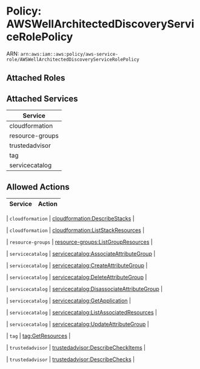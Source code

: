 # Policy: AWSWellArchitectedDiscoveryServiceRolePolicy

ARN: `arn:aws:iam::aws:policy/aws-service-role/AWSWellArchitectedDiscoveryServiceRolePolicy`

## Attached Roles

## Attached Services

| Service |
|---------|
| cloudformation |
| resource-groups |
| trustedadvisor |
| tag |
| servicecatalog |

## Allowed Actions

| Service | Action |
|:-------:|--------|

| `cloudformation` | [cloudformation:DescribeStacks](../actions.md#cloudformation:describestacks) |

| `cloudformation` | [cloudformation:ListStackResources](../actions.md#cloudformation:liststackresources) |

| `resource-groups` | [resource-groups:ListGroupResources](../actions.md#resource-groups:listgroupresources) |

| `servicecatalog` | [servicecatalog:AssociateAttributeGroup](../actions.md#servicecatalog:associateattributegroup) |

| `servicecatalog` | [servicecatalog:CreateAttributeGroup](../actions.md#servicecatalog:createattributegroup) |

| `servicecatalog` | [servicecatalog:DeleteAttributeGroup](../actions.md#servicecatalog:deleteattributegroup) |

| `servicecatalog` | [servicecatalog:DisassociateAttributeGroup](../actions.md#servicecatalog:disassociateattributegroup) |

| `servicecatalog` | [servicecatalog:GetApplication](../actions.md#servicecatalog:getapplication) |

| `servicecatalog` | [servicecatalog:ListAssociatedResources](../actions.md#servicecatalog:listassociatedresources) |

| `servicecatalog` | [servicecatalog:UpdateAttributeGroup](../actions.md#servicecatalog:updateattributegroup) |

| `tag` | [tag:GetResources](../actions.md#tag:getresources) |

| `trustedadvisor` | [trustedadvisor:DescribeCheckItems](../actions.md#trustedadvisor:describecheckitems) |

| `trustedadvisor` | [trustedadvisor:DescribeChecks](../actions.md#trustedadvisor:describechecks) |
